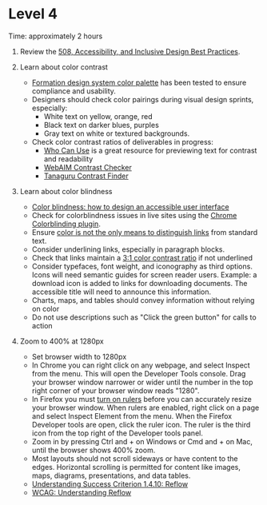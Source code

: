 # Level 4
Time: approximately 2 hours

1. Review the [508, Accessibility, and Inclusive Design Best Practices](https://github.com/department-of-veterans-affairs/va.gov-team/blob/master/platform/accessibility/508-accessibility-best-practices.md#color-tests).

1. Learn about color contrast
    * [Formation design system color palette](https://design.va.gov/design/color-palette) has been tested to ensure compliance and usability.
    * Designers should check color pairings during visual design sprints, especially:
        * White text on yellow, orange, red
        * Black text on darker blues, purples
        * Gray text on white or textured backgrounds.
    * Check color contrast ratios of deliverables in progress:
        * [Who Can Use](https://whocanuse.com/) is a great resource for previewing text for contrast and readability
        * [WebAIM Contrast Checker](https://webaim.org/resources/contrastchecker/)
        * [Tanaguru Contrast Finder](https://contrast-finder.tanaguru.com/)

1. Learn about color blindness
    * [Color blindness: how to design an accessible user interface](https://uxdesign.cc/color-blindness-in-user-interfaces-66c27331b858)
    * Check for colorblindness issues in live sites using the [Chrome Colorblinding plugin](https://chrome.google.com/webstore/detail/colorblinding/dgbgleaofjainknadoffbjkclicbbgaa?hl=en).
    * Ensure [color is not the only means to distinguish links](https://www.w3.org/TR/WCAG20-TECHS/F73.html) from standard text.
    * Consider underlining links, especially in paragraph blocks.
    * Check that links maintain a [3:1 color contrast ratio](https://www.w3.org/TR/WCAG20-TECHS/G183.html) if not underlined
    * Consider typefaces, font weight, and iconography as third options. Icons will need semantic guides for screen reader users. Example: a download icon is added to links for downloading documents. The accessible title will need to announce this information.
    * Charts, maps, and tables should convey information without relying on color
    * Do not use descriptions such as "Click the green button" for calls to action

1. Zoom to 400% at 1280px
    * Set browser width to 1280px
    * In Chrome you can right click on any webpage, and select Inspect from the menu. This will open the Developer Tools console. Drag your browser window narrower or wider until the number in the top right corner of your browser window reads "1280".
    * In Firefox you must [turn on rulers](https://developer.mozilla.org/en-US/docs/Tools/Rulers) before you can accurately resize your browser window. When rulers are enabled, right click on a page and select Inspect Element from the menu. When the Firefox Developer tools are open, click the ruler icon. The ruler is the third icon from the top right of the Developer tools panel.
    * Zoom in by pressing Ctrl and + on Windows or Cmd and + on Mac, until the browser shows 400% zoom.
    * Most layouts should not scroll sideways or have content to the edges. Horizontal scrolling is permitted for content like images, maps, diagrams, presentations, and data tables.
    * [Understanding Success Criterion 1.4.10: Reflow](https://www.w3.org/WAI/WCAG21/Understanding/reflow.html)
    * [WCAG: Understanding Reflow](https://www.w3.org/WAI/WCAG21/Understanding/reflow.html)
